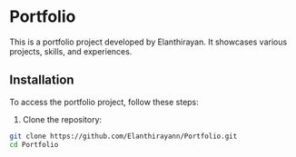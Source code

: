 # Portfolio

This is a portfolio project developed by Elanthirayan. It showcases various projects, skills, and experiences.

## Installation

To access the portfolio project, follow these steps:

1. Clone the repository:

```bash
git clone https://github.com/Elanthirayann/Portfolio.git
cd Portfolio

